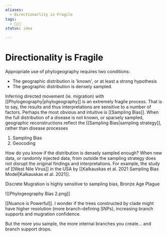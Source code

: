 ```yaml
---
aliases:
  - Directionarlity is Fragile
tags:
  - 📝/🌱
status: idea

---
```


# Directionality is Fragile

Appropriate use of phylogeography requires two conditions:
- The geographic distribution is 'known', or at least a strong hypothesis
- The geographic distribution is densely sampled. 

Inferring directed movement (ie. migration) with [[Phylogeography|phylogeography]] is an extremely fragile process. That is to say, the results and thus interpretations are sensitive to a number of factors. Perhaps the most obvious and intuitive is [[Sampling Bias]]. When the full distribution of a disease is not known, or sparsely sampled, geographic reconstructions reflect the [[Sampling Bias|sampling strategy]], rather than disease processes

1. Sampling Bias
1. Geocoding

How do you know if the distribution is densely sampled enough? When new data, or randomly injected data, from outside the sampling strategy does not disrupt the original findings and interpretations. For example, the study of [[West Nile Virus]] in the USA by [[Kalkauskas et al. 2021 Sampling Bias Model|Kalkauskas et al. 2021]].

Discrete Mugration is highly sensitive to sampling bias, Bronze Age Plague

![[Phylogeography Bias 2.png]]


[[Nuance is Powerful]]. I wonder if the trees constructed by clade might have higher resolution (more branch-defining SNPs), increasing branch supports and mugration confidence.

But the more you sample, the more internal branches you create... and branch support drops.